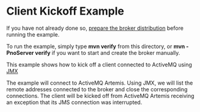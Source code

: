 # Client Kickoff Example

If you have not already done so, [prepare the broker distribution](../../../../README.md#getting-started) before running the example.

To run the example, simply type **mvn verify** from this directory, or **mvn -PnoServer verify** if you want to start and create the broker manually.

This example shows how to kick off a client connected to ActiveMQ using [JMX](http://www.oracle.com/technetwork/java/javase/tech/javamanagement-140525.html)

The example will connect to ActiveMQ Artemis. Using JMX, we will list the remote addresses connected to the broker and close the corresponding connections. The client will be kicked off from ActiveMQ Artemis receiving an exception that its JMS connection was interrupted.